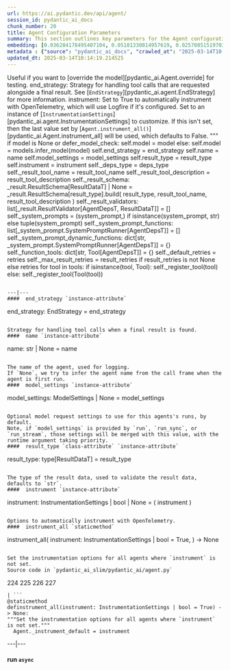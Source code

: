 ```yaml
---
url: https://ai.pydantic.dev/api/agent/
session_id: pydantic_ai_docs
chunk_number: 20
title: Agent Configuration Parameters
summary: This section outlines key parameters for the Agent configuration, including model overriding for testing, end strategies for tool calls, and instrumentation settings for OpenTelemetry integration. The model can be set or inferred, and default values are clarified for instrument settings.
embedding: [0.036284178495407104, 0.05181330814957619, 0.02570851519703865, -0.04056892916560173, 0.004953471012413502, 0.03611080348491669, -0.011535395868122578, -0.02900257334113121, -0.05201144888997078, -0.009894559159874916, 0.006600500550121069, -0.05265539884567261, 0.022352539002895355, -0.030117105692625046, 0.013349604792892933, -0.01608639769256115, -0.027466997504234314, 0.049460411071777344, 0.015591050498187542, 0.06642604619264603, 0.029076876118779182, 0.009318717755377293, -0.006848174147307873, 0.02316986210644245, -0.012191731482744217, 0.001151682110503316, -0.008439476601779461, 0.06266140937805176, -0.01019176747649908, -0.024160556495189667, 0.013906870037317276, -0.01743621937930584, -0.03727487102150917, -0.029349317774176598, -0.0006830372731201351, -0.004612919874489307, 0.021411379799246788, 0.0042135464027523994, -0.024036718532443047, 0.03128116950392723, 0.006328059360384941, -0.03749777749180794, 0.028086181730031967, 0.037126265466213226, -0.009374444372951984, 0.02367759309709072, 0.024841658771038055, -0.0056376694701612, 0.029646525159478188, -0.02208009734749794, -0.028730133548378944, -0.008371366187930107, 0.03234616667032242, 0.01904609613120556, -0.019950104877352715, -0.010179383680224419, 0.009950285777449608, 0.012296992354094982, -0.00801843125373125, -0.01992533728480339, -0.00047019278281368315, -0.0328415147960186, 0.017163777723908424, 0.04331810772418976, -0.007380672264844179, -0.016135932877659798, -0.0385875403881073, 0.022984106093645096, -0.03415418416261673, -0.017968716099858284, -0.0070772720500826836, 0.03883521631360054, -0.05607329308986664, 0.021349461749196053, -0.032395701855421066, -0.027367928996682167, 0.01025987695902586, 0.06261187791824341, 0.027244091033935547, -0.007448782213032246, -0.04024695232510567, 0.020668359473347664, 0.0160368625074625, 0.025980956852436066, -0.022785967215895653, -0.029993267729878426, -0.041609156876802444, -0.023776661604642868, 0.008489011786878109, -0.06796162575483322, -0.03266814351081848, -0.018947027623653412, -0.0010030779521912336, 0.03385697677731514, 0.06791209429502487, 0.018439296633005142, -0.014600356109440327, -0.03720057010650635, 0.002900876570492983, 0.033113956451416016, 0.03507057577371597, -0.025857120752334595, -0.03841416910290718, 0.05453771725296974, 0.02588188648223877, 0.004934895783662796, 0.012990478426218033, 0.011300106532871723, -0.027912810444831848, -0.0008219666196964681, -0.08534830808639526, 0.010458015836775303, -0.012513706460595131, 0.015231924131512642, -0.08832038938999176, -0.03321302309632301, -0.03861230984330177, 0.05894630774855614, 0.0032538115046918392, -0.012668502517044544, -0.0065076230093836784, 0.01756005547940731, 0.029374083504080772, -0.008996741846203804, 0.011163885705173016, 0.015888258814811707, -0.029101643711328506, -0.0292502474039793, -0.0499805249273777, -0.04661216586828232, 0.01261896826326847, 0.01967766508460045, -0.04153485596179962, -0.018166854977607727, -0.015628201887011528, -0.02967129275202751, -0.044333565980196, 0.022959338501095772, -0.05924351513385773, 0.01555390004068613, -0.005098979454487562, -0.022451607510447502, -0.015046169050037861, -0.0019705528393387794, -0.028730133548378944, 0.05904537811875343, -0.014179311692714691, -0.0038358443416655064, 0.009758338332176208, 0.02271166630089283, -0.022451607510447502, -0.0052290079183876514, -0.02739269658923149, 0.0024658998008817434, 0.025609446689486504, 0.021708587184548378, -0.0012151483679190278, 0.027466997504234314, 0.053596559911966324, -0.009931709617376328, -0.010860485956072807, 0.046958908438682556, -0.005882246885448694, -0.004374534357339144, -0.016408372670412064, -0.020829346030950546, -0.03398081287741661, -0.005922493990510702, -0.05404237285256386, -0.04255031794309616, 0.011114351451396942, -0.003083535935729742, -0.02731839381158352, -0.007083463948220015, -0.002673326525837183, -0.02689734846353531, -0.08757737278938293, -0.02486642636358738, 0.0010773800313472748, -0.027343161404132843, -0.02225346863269806, 0.011009089648723602, -0.08197994530200958, 0.0011702575720846653, -0.07098324596881866, 0.004659358877688646, 4.202468971925555e-06, 0.006848174147307873, 0.020717892795801163, 0.06652511656284332, 0.0292502474039793, 0.00990075059235096, 0.02967129275202751, 0.015727270394563675, -0.040965206921100616, 0.00021381194528657943, 0.019789118319749832, -0.024717820808291435, 0.0196281298995018, -0.0021361843682825565, 0.01173353474587202, 0.03625940904021263, 0.07098324596881866, -0.015157622285187244, 0.019355688244104385, -0.047429487109184265, -0.016693197190761566, 0.013560127466917038, 0.0019380456069484353, -0.011931673623621464, 0.0010208794847130775, -0.041311949491500854, 0.01739906705915928, -0.03385697677731514, -0.001425670925527811, -0.000791781407315284, -0.036878593266010284, -0.017027556896209717, 0.02427200973033905, 0.03432755544781685, 0.013956405222415924, 0.016111165285110474, 0.040593694895505905, -0.015355761162936687, 0.01878603920340538, 0.041782528162002563, -0.012928560376167297, -0.017151394858956337, 0.014823262579739094, 0.061026766896247864, -0.022996490821242332, -0.020755045115947723, 0.00738686416298151, -0.020655974745750427, 0.009603542275726795, -0.05250679329037666, 0.0001392196281813085, 0.013027628883719444, 0.0513179637491703, -0.06117536872625351, 0.02300887368619442, 0.016074014827609062, -0.00016901786148082465, 0.006594308651983738, -0.01782011240720749, 0.03192512318491936, 0.02803664654493332, -0.03767114877700806, 0.004157819785177708, 0.010427056811749935, 0.028730133548378944, 0.0028018071316182613, 0.007213492412120104, -0.012204114347696304, 0.003516964614391327, -0.004037078935652971, -0.018563132733106613, -0.021002717316150665, -0.06033327803015709, 0.011473477818071842, -0.0016005904180929065, 0.015863491222262383, -0.02744222991168499, -0.01573965512216091, -0.025126483291387558, 0.0003862159501295537, -0.0039937361143529415, -0.014365066774189472, 0.021138938143849373, -0.0600360706448555, 0.009640693664550781, 0.0010448727989569306, 0.01777057722210884, -0.04242648184299469, 0.0006509170634672046, -0.03254430741071701, 0.021597133949398994, 0.032271865755319595, -0.017919182777404785, -0.006544773932546377, 0.013671580702066422, 0.003724391106516123, 0.03677952289581299, 0.024581601843237877, -0.014501286670565605, -0.014228845946490765, -0.014476520009338856, -0.006216606590896845, 0.0046438793651759624, 0.022736432030797005, 0.011182460933923721, 0.011157694272696972, 0.0043931095860898495, -0.04537379741668701, 0.006928667891770601, -0.039281025528907776, 0.01426599733531475, -0.02009871043264866, 0.016408372670412064, -0.04418496415019035, 0.06751581281423569, 0.029374083504080772, -0.03415418416261673, 0.014365066774189472, -0.01420407835394144, -0.016433140262961388, 0.00791936181485653, -0.0009636049508117139, 0.025361772626638412, -0.02300887368619442, 0.0028823011089116335, 0.051862843334674835, -0.0463397242128849, -0.030959194526076317, -0.00047638462274335325, -0.02612956054508686, 0.03524394705891609, -0.003408607328310609, 0.008433285169303417, 0.0018761272076517344, -0.04163392633199692, -0.020061558112502098, 0.005560271441936493, 0.01874888874590397, 0.012408445589244366, 0.039702072739601135, -0.016408372670412064, 0.0032259481959044933, -0.03133070468902588, 0.019343305379152298, -0.01452605426311493, -0.03757207840681076, -0.030092338100075722, 0.013399139977991581, 0.03551638871431351, -0.029027340933680534, 0.004142340272665024, -0.004628399852663279, 0.018934642896056175, 0.07103277742862701, -0.0349467396736145, -0.014067858457565308, -0.0529526062309742, -0.0160368625074625, -0.008067966438829899, 0.018686970695853233, -0.0008947207243181765, 0.024011950939893723, -0.01967766508460045, 0.03482290357351303, 0.015529132448136806, -0.0428970605134964, 0.003978256601840258, 0.014191695488989353, -0.03175175189971924, -0.04794960096478462, -0.016098782420158386, -0.00633115554228425, -0.06226513162255287, -0.00034887142828665674, -0.06033327803015709, 0.019578594714403152, 0.000849829928483814, -0.015714887529611588, -0.037720683962106705, 0.02068074233829975, -0.010290836915373802, -0.006749104708433151, -0.03660615161061287, 0.0203463826328516, 0.04661216586828232, 0.024346310645341873, -0.018414529040455818, 0.005250679329037666, -0.002064978238195181, 0.027343161404132843, -0.025609446689486504, 0.027343161404132843, 0.04723134636878967, 0.013101931661367416, 0.07321230322122574, 0.025299854576587677, 0.013337220996618271, -0.020321615040302277, 0.018018251284956932, 0.051565635949373245, -0.019826268777251244, 0.019813884049654007, -0.009083427488803864, 0.015479597263038158, 0.006990586407482624, -0.07073556631803513, 0.02148568071424961, -0.030538151040673256, 0.014315531589090824, 0.06063048914074898, 0.01638360694050789, 0.043763916939496994, 0.03967730328440666, -0.027120254933834076, -0.0017228792421519756, 0.00013438225141726434, -0.0056531489826738834, 0.01513285469263792, -0.005523120518773794, 0.03492197394371033, 0.043763916939496994, 0.026922116056084633, 0.014067858457565308, 0.01264373492449522, 0.0712309181690216, -0.032742444425821304, 0.020829346030950546, -0.028680598363280296, -0.013857335783541203, -0.03985067456960678, 0.010148423723876476, 0.0025402018800377846, 0.027516532689332962, 0.053596559911966324, -0.013126698322594166, -0.06196792423725128, 0.021299926564097404, -0.003086631651967764, -0.010253685526549816, 0.05116935819387436, 0.03266814351081848, -0.054735857993364334, 0.05537980794906616, -0.0472065806388855, 0.000623827800154686, 0.003235235810279846, 0.048147741705179214, -0.015937793999910355, -0.017659125849604607, -0.017993483692407608, -0.005300214048475027, 0.0022987201809883118, -0.006359018851071596, -0.024210089817643166, 0.010798566974699497, -0.03086012601852417, 0.018724121153354645, 0.06256233900785446, -0.06107630208134651, 0.021832425147294998, -0.024123404175043106, -0.005746026523411274, 0.027838507667183876, 0.0008916248334571719, 0.014761344529688358, 0.016346454620361328, -0.062116529792547226, 0.012166963890194893, 0.014662275090813637, -0.02237730659544468, 0.08985596895217896, 0.01996248960494995, 0.06919999420642853, -0.0014829454012215137, 0.053893767297267914, -0.02444538101553917, -0.008829562924802303, 0.02726885862648487, -0.026996418833732605, 0.028383390977978706, -0.0027058336418122053, -0.014340299181640148, -0.04151009023189545, 0.012352718971669674, 0.03251953795552254, -0.01710185967385769, 0.0030587685760110617, -0.006798639427870512, 0.02060643956065178, -0.013201001100242138, 0.03199942409992218, 0.019529059529304504, 0.014191695488989353, -0.023194629698991776, 0.012854257598519325, -0.05344795435667038, -0.030067570507526398, 0.04133671894669533, -0.04458124190568924, 0.05978839844465256, -0.010123657062649727, -0.013597278855741024, -0.01023511029779911, 0.031305938959121704, 0.03551638871431351, 0.02118847332894802, 0.035986967384815216, -0.013287686742842197, 0.033956047147512436, 0.0005959644913673401, 0.011950249783694744, 0.04064323008060455, -0.036705221980810165, -0.014340299181640148, 0.028928272426128387, -0.005108267068862915, -0.0010866677621379495, 0.031553611159324646, -0.010749032720923424, 0.0023838579654693604, -0.015727270394563675, 0.003120686858892441, -0.020024407655000687, 0.06637651473283768, -0.09332339465618134, 0.03068675473332405, 0.045398563146591187, 0.043664850294589996, -0.013795417733490467, -0.008619040250778198, -0.0103651387616992, -0.007585003040730953, 0.0020107997115701437, -0.006068002432584763, -0.013089547865092754, -0.016024479642510414, -0.029225479811429977, 0.007232068106532097, 0.034723833203315735, -0.007337329443544149, -0.013498209416866302, 0.0012399157276377082, -0.03224709630012512, -0.0034333746880292892, 0.01399355661123991, -0.019219469279050827, 0.011454902589321136, 0.0067057618871331215, -0.021176088601350784, 0.03336162865161896, 0.04881645739078522, 0.022389689460396767, -0.03318825736641884, -0.027714671567082405, 0.01365919690579176, 0.02342991903424263, -0.031305938959121704, -0.014488903805613518, -0.004458124283701181, 0.021919110789895058, 0.003145454218611121, 0.006811022758483887, -0.00027766526909545064, -0.015231924131512642, 0.022476375102996826, 0.009275374934077263, 0.026699209585785866, -0.04393728822469711, 0.018142089247703552, -0.007888402789831161, -0.017077092081308365, 0.00064666016260162, 0.0178572628647089, 0.010080314241349697, -0.015293842181563377, -0.014067858457565308, 0.01996248960494995, 0.003427183022722602, -0.02064359188079834, 0.03296535089612007, 0.049881454557180405, -0.008074157871305943, 0.007145382463932037, 0.012606584466993809, 0.0029442193917930126, 0.015677737072110176, -0.021250391378998756, -0.02318224497139454, 0.017250463366508484, -0.015591050498187542, 0.020284464582800865, -0.010439440608024597, -0.02895304001867771, -0.007188725285232067, -0.009064852260053158, -0.02367759309709072, 0.01722569577395916, 0.01701517403125763, -0.02900257334113121, -0.002099033445119858, -0.039825908839702606, 0.01920708455145359, -0.00665003526955843, -0.029151178896427155, 0.014575589448213577, 0.006365210749208927, 0.015603434294462204, -0.01747336983680725, -0.054488182067871094, 0.009801681153476238, 0.020779812708497047, 0.014067858457565308, -0.025299854576587677, 0.01019176747649908, 0.023479454219341278, -0.03103349730372429, -0.014303147792816162, 0.0336093008518219, -0.005798657424747944, -0.019950104877352715, 0.027714671567082405, 0.00412686076015234, -0.037002429366111755, -0.013968789018690586, -0.0018885108875110745, 0.0007708839839324355, -0.01279233954846859, -0.0070710801519453526, -0.02947315387427807, 0.007337329443544149, -0.0542900450527668, 0.04210450500249863, 0.05790608003735542, -0.032445237040519714, -0.0004485213430598378, 0.005501449108123779, 0.015083319507539272, 0.025857120752334595, 0.020705509930849075, -0.02905210852622986, -0.010272260755300522, 3.745941739907721e-06, -0.004204258788377047, 0.05176377296447754, -0.009684036485850811, 0.013560127466917038, 0.01959097944200039, -0.0048110587522387505, -0.0599370002746582, -0.013869719579815865, 0.013832568190991879, -0.01768389157950878, -0.009708804078400135, -0.022946955636143684, 0.022216318175196648, 0.004108285065740347, 0.006724337115883827, 0.008513778448104858, -0.014674658887088299, 0.01782011240720749, -0.018885109573602676, 0.034129418432712555, -0.008786219172179699, -0.005981316324323416, -0.005504544824361801, -0.03727487102150917, -0.012606584466993809, 0.001199668855406344, 0.033881742507219315, 0.00011377504415577278, -0.003916338086128235, -0.009244415909051895, -0.002187267178669572, 0.002270856872200966, -0.016854185611009598, 0.009913134388625622, -0.007733606733381748, -0.006804831326007843, 0.008303255774080753, 0.039281025528907776, 0.036878593266010284, 0.02385096438229084, 0.027838507667183876, -0.009027700871229172, 0.00015498946595471352, 0.018649818375706673, 0.04762762412428856, 0.013968789018690586, 0.03232140094041824, 0.002657847013324499, 0.02942361868917942, -0.02342991903424263, -0.037126265466213226, 0.0514170303940773, -0.010557085275650024, -0.0027042857836931944, -0.054735857993364334, -0.002549489727243781, 0.044135428965091705, -0.04487844929099083, 0.00531878974288702, -0.0006872941157780588, 0.021225623786449432, 0.0035138686653226614, -0.0004694187955465168, -0.027838507667183876, 0.0003271999885328114, 0.03098396211862564, 0.028210017830133438, 0.03767114877700806, -0.013646813109517097, -0.0014070954639464617, -0.027466997504234314, -0.04762762412428856, -0.009219648316502571, 0.004489083308726549, -0.0043931095860898495, 0.025931421667337418, -0.054735857993364334, 0.004371438175439835, 0.003968968987464905, -0.011535395868122578, 0.039330560714006424, -0.05176377296447754, -0.03777021914720535, 0.02115132287144661, -0.005563367158174515, 0.007139190565794706, -0.04086613655090332, -0.015244307927787304, 0.011250571347773075, 0.03977637365460396, 0.015603434294462204, -0.03997451439499855, -0.04378868639469147, -0.008290872909128666, -0.016817035153508186, 0.022823119536042213, 0.02511409856379032, -0.01279233954846859, -0.023070791736245155, 0.04681030288338661, -0.011256763711571693, -0.004346671048551798, -0.007975088432431221, -7.0867536123842e-05, -0.011714959517121315, -0.007225876208394766, -0.007758374325931072, -0.016321687027812004, -0.046711232513189316, 0.002337419195100665, -0.004801771137863398, 0.009386828169226646, 0.026080025359988213, 0.018018251284956932, -0.0058327121660113335, -0.007120614871382713, 0.0054642981849610806, 0.027293626219034195, -0.02225346863269806, 0.05775747448205948, -0.044259265065193176, 0.011077200062572956, -0.03452569618821144, 0.008129884488880634, -0.016618896275758743, 0.02051975391805172, 0.020792195573449135, 0.013250535354018211, 0.008235146291553974, -0.05022819712758064, -0.03950393199920654, -0.006402361672371626, 0.01443936862051487, -0.009132962673902512, 0.004037078935652971, 0.014897564426064491, -0.03249477222561836, 0.00665003526955843, -0.023281315341591835, 0.04210450500249863, -0.03279197961091995, 0.009993628598749638, -0.028779668733477592, -0.0285319946706295, -0.022649746388196945, 0.038488470017910004, 0.01573965512216091, -0.006755296606570482, 0.03264337405562401, -0.011467285454273224, -0.018464064225554466, -0.003510772716253996, 0.01955382712185383, 0.0005924815777689219, -0.004882264882326126, 0.01756005547940731, 0.04180729761719704, -0.006389977876096964, 0.0009009125642478466, -0.014315531589090824, -0.025510376319289207, -0.021138938143849373, -0.03707673400640488, -0.002804903080686927, -0.006241373717784882, -0.010160807520151138, 0.020321615040302277, -0.0033281135838478804, 0.0021191569976508617, -0.08153413981199265, 0.006557157728821039, 0.020618824288249016, -0.03291581571102142, 0.036705221980810165, -0.010228917934000492, -0.008272296749055386, 0.045819610357284546, -0.02917594462633133, -0.02039591781795025, 0.0024225569795817137, 0.015454830601811409, 0.015727270394563675, -0.030092338100075722, 0.031504075974226, -0.005126842763274908, -0.0010773800313472748, -0.009603542275726795, 0.041188113391399384, -0.017621973529458046, -0.012036935426294804, 0.019826268777251244, -0.05676678195595741, -0.011987400241196156, -0.023714743554592133, -0.0007875245064496994, -0.009696420282125473, -0.006464280188083649, 0.04604251682758331, -0.02768990397453308, -0.019912954419851303, -0.007671688683331013, -0.01105862483382225, 0.009968861006200314, -0.04074230045080185, 0.03289104998111725, 0.02605525776743889, 0.028086181730031967, 0.03950393199920654, -0.012940943241119385, 0.03165268152952194, -0.009851216338574886, 0.053348883986473083, 0.014786111190915108, 0.018513599410653114, -0.020197778940200806, -0.01486041396856308, 0.01773342676460743, -0.005492161028087139, 0.012092662043869495, 0.006182551383972168, 0.010891444981098175, -0.017064709216356277, -0.0007886855164542794, 0.0264267697930336, 0.03242046758532524, -0.006294004153460264, 0.0015332541661337018, -0.00888528861105442, 0.028779668733477592, 0.02165905386209488, 0.0016284536104649305, -0.01555390004068613, -0.006637651473283768, -0.0058574797585606575, -0.011603506281971931, -0.0068791331723332405, -0.017213312909007072, 0.0016346455086022615, -0.022092482075095177, -0.00043613766320049763, 0.03165268152952194, -0.010488975793123245, 0.011993592604994774, 0.013696348294615746, 0.01105862483382225, -0.0012793887872248888, 0.011300106532871723, -0.03224709630012512, -0.00806177407503128, 0.044234499335289, 0.030414313077926636, 0.04064323008060455, 0.02435869537293911, -0.03816649690270424, 0.029200712218880653, -0.004210450686514378, 0.0002842441026587039, 0.022055329754948616, 0.014724193140864372, 0.043293338268995285, 0.007275410927832127, 0.008581888861954212, 0.009256799705326557, -0.029374083504080772, -0.011913098394870758, -0.019244235008955002, 0.015244307927787304, 0.03251953795552254, 0.007814100943505764, 0.021287541836500168, 0.04876692593097687, -0.04250078275799751, 0.03821603208780289, -0.008247529156506062, 0.025683747604489326, -0.04277322441339493, -0.004551001824438572, -0.03368360549211502, 0.03663092106580734, 0.0027120255399495363, 0.016854185611009598, -0.005485969595611095, 0.011071008630096912, -0.032395701855421066, -0.0400240458548069, 0.0716271921992302, -0.03794359043240547, -0.011157694272696972, 0.026823047548532486, -0.01941760815680027, 0.0046036322601139545, -0.007380672264844179, 0.02533700503408909, -0.006990586407482624, 0.030240941792726517, -0.0012190183624625206, 0.008780027739703655, -0.03204895928502083, -0.02153521589934826, 0.02064359188079834, 0.03061245195567608, -0.005417859181761742, 0.006550965830683708, -0.04572053998708725, -0.002606764202937484, 0.03135547414422035, -0.05676678195595741, 8.518616232322529e-05, -0.028903504833579063, -0.015937793999910355, -0.02453206665813923, 0.009176305495202541, -0.00834040716290474, -0.03583836555480957, 7.739798456896096e-05, -0.006052522454410791, -0.04985668882727623, -0.0021965547930449247, -0.0058636716566979885, 0.01549198105931282, 0.027912810444831848, -0.023900499567389488, 0.03613557294011116, -0.02882920205593109, 0.01245797984302044, -0.018129704520106316, -0.054686322808265686, -0.019566211849451065, -0.0160368625074625, -0.023826196789741516, 0.04292182996869087, -0.026872580870985985, 0.005114458967000246, 0.022872652858495712, 0.008687149733304977, -0.01815447211265564, -0.025324622169137, -0.014030707068741322, 0.022104864940047264, -0.004944183398038149, -0.03145454078912735, -0.019343305379152298, -0.029819896444678307, 0.04153485596179962, 0.06484093517065048, 0.04237694665789604, -0.011170078068971634, -0.004931799601763487, 0.0785125195980072, 0.0021284446120262146, 0.030934426933526993, -0.03170221671462059, 0.004343574866652489, 0.02318224497139454, 0.004916320089250803, -0.010711881332099438, 0.046835072338581085, -0.018092554062604904, 0.03170221671462059, 0.06756534427404404, 0.0422283411026001, -0.03559068962931633, -0.0006791673367843032, -0.029200712218880653, 0.0033497849944978952, 0.0670204684138298, -0.01173353474587202, 0.007560235448181629, 0.01348582562059164, 0.0011253667762503028, 0.04685983806848526, 0.0006687185959890485, -0.013683964498341084, 0.0068667493760585785, 0.019937722012400627, -0.022637363523244858, -0.01946714147925377, -0.03291581571102142, -0.01082952693104744, 0.011659232899546623, -0.020705509930849075, 0.008749068714678288, 0.0014643699396401644, 0.0033219216857105494, 0.0006358244572766125, -0.022612595930695534, -0.009145346470177174, -0.03187558799982071, 0.008971975184977055, -0.0013529168209061027, -0.00254794186912477, -0.004764620214700699, -6.762648990843445e-05, 0.003724391106516123, 0.026649674400687218, -0.0019922242499887943, 0.014587972313165665, 0.023442301899194717, -0.009188689291477203, 0.007838868536055088, 0.007244451902806759, -0.004464315716177225, -0.026203863322734833, 0.03353499993681908, -0.030067570507526398, 0.02684781327843666, 0.012563241645693779, -0.0246559027582407, 0.01726284809410572, 0.009058660827577114, 0.040667999535799026, -0.021894343197345734, -0.03343592956662178, 0.034253254532814026, 0.007659304887056351, 0.023566139861941338, 0.053051676601171494, -0.0010046259267255664, -0.026228630915284157, 0.0054209548979997635, 0.00812369305640459, 0.015033785253763199, -0.02085411362349987, -0.0006536259897984564, -0.031726982444524765, 0.036284178495407104, 0.017374299466609955, 0.005668628495186567, 0.005990604404360056, 0.011281530372798443, 0.02798711322247982, 0.005117555148899555, 0.032098494470119476, -0.03432755544781685, 0.011349640786647797, 0.01237129420042038, 0.0189594104886055, 0.02803664654493332, -0.0033404971472918987, -0.023368000984191895, 0.002225966192781925, 0.02174573950469494, 0.023194629698991776, -0.005724355112761259, -0.012854257598519325, -0.015009017661213875, -0.03965253755450249, 0.030909661203622818, -0.010600428096950054, -0.017535287886857986, 0.009591158479452133, 0.01912039890885353, -0.0006485951598733664, 0.010990514419972897, -0.035986967384815216, -0.02043306827545166, -0.04004881531000137, -0.01205551065504551, -0.007993664592504501, 0.03403034806251526, 0.01082952693104744, -0.02967129275202751, -0.017114242538809776, -0.0033157297875732183, 0.01021653413772583, 0.0250397976487875, 0.0019272099016234279, -0.007547851651906967, 0.006482855416834354, 0.0029860143549740314, 0.004368342459201813, -0.04757809266448021, 0.0006633007433265448, -0.006420936901122332, 0.005984412506222725, 0.031206868588924408, -0.0014194791438058019, -0.005770794115960598, -0.0017352629220113158, -0.05483492836356163, 0.00504325283691287, 0.017411451786756516, -0.0029504112899303436, 0.01654459349811077, 0.027169790118932724, -0.039825908839702606, -0.004476699512451887, -0.04547286406159401, -0.010699497535824776, -0.0005599744617938995, 0.007931745611131191, 0.013560127466917038, -0.025138866156339645, -0.018922260031104088, -0.017832497134804726, -0.02655060589313507, -0.0009225840331055224, -0.019318537786602974, -0.02684781327843666, 0.00040711340261623263, 0.00692247599363327, 4.6027616917854175e-05, 0.010036971420049667, -0.03152884542942047, -0.006792447529733181, -0.04086613655090332, -0.019491909071803093, -0.0232193972915411, -0.03769591450691223, -0.0035386360250413418, -0.0011292366543784738, -0.022092482075095177, 0.006232086103409529, 0.007622153963893652, 0.004504562821239233, 0.001411739271134138, 0.02947315387427807, 0.012854257598519325, 0.014724193140864372, 0.07222160696983337, 0.015727270394563675, -0.013126698322594166, -0.004111381247639656, 0.00026218569837510586, 0.00300304195843637, 0.011194844730198383, 0.004058750346302986, -0.03199942409992218, -0.008544737473130226, -0.023751894012093544, 0.02507694810628891, 0.008941015228629112, 0.013386756181716919, -0.0025138866622000933, -0.004972046706825495, 0.021510448306798935, -0.005749122705310583, 0.020841730758547783, 0.01756005547940731, 0.011108159087598324, 0.06201745942234993, -0.01183879654854536, -0.037720683962106705, 0.01983865164220333, 0.00962830986827612, 0.024172939360141754, -0.01279233954846859, 0.02017301134765148, 0.04321903735399246, 0.00477081211283803, -0.015690119937062263, 0.026451535522937775, 0.012086469680070877, -0.041609156876802444, 0.0022724049631506205, 0.022959338501095772, -0.006151591893285513, -0.011597314849495888, 0.008439476601779461, -0.0038822831120342016, -0.0019272099016234279, 0.005340461153537035, -0.0400240458548069, 0.008185611106455326, 0.003035549074411392, 0.026451535522937775, -0.004102093167603016, 0.02744222991168499, 0.008711917325854301, -0.0139316376298666, -0.021881958469748497, -0.010377522557973862, -0.013114315457642078, 0.0008374462486244738, -0.03806742653250694, 0.0013389851665124297, 0.01782011240720749, -0.0107242651283741, 0.02523793652653694, -0.03635847941040993, -0.0005491386982612312, -0.009009125642478466, 0.021002717316150665, 0.028507227078080177, -0.04740472137928009, 0.03930579498410225, -0.011312490329146385, 0.01701517403125763, 0.060680024325847626, 0.013683964498341084, -0.000853699806611985, -0.003504580818116665, 0.004529330413788557, -0.016148315742611885, 0.003996832296252251, -0.013163849711418152, -0.0364823155105114, -0.005643861368298531, 0.014538438059389591, 0.032148029655218124, -0.02761560119688511, -0.021213240921497345, 0.016940871253609657, -0.04453170672059059, -0.009405403397977352, 0.018798423931002617, -0.005337365437299013, -0.018587900325655937, 0.0026547510642558336, 0.026154328137636185, -0.0018157567828893661, 0.00240707746706903, 0.008092734031379223, 0.035739295184612274, 0.0022166783455759287, 0.02120085619390011, 0.012829490937292576, -0.023207012563943863, 0.01938045583665371, 0.029076876118779182, 0.005928685888648033, -0.021213240921497345, 0.032395701855421066, 0.012142196297645569, 0.022402074187994003, -0.018798423931002617, -0.009225839748978615, -0.002803355222567916, 0.023801429197192192, 0.011083391495049, 0.008798602968454361, -0.012179347686469555, -0.014575589448213577, -0.004566481336951256, 0.0030324531253427267, -0.015974944457411766, 0.03232140094041824, -0.025609446689486504, -0.013820184394717216, 0.010067930445075035, -0.028507227078080177, 0.0058512878604233265, -0.011807836592197418, -0.005386900156736374, 0.005538600031286478, 0.007783141452819109, -0.043169502168893814, -0.007968896999955177, -0.01019176747649908, 0.029151178896427155, 0.006854366045445204, 0.010315603576600552, -0.016024479642510414, -0.012680886313319206, -0.007733606733381748, 0.021374227479100227, -0.01913278177380562, -0.023950032889842987, -0.005724355112761259, -0.019145166501402855, 0.02625339664518833, -0.007857443764805794, -0.02595618925988674, 0.009609734639525414, 0.006408553570508957, 0.011430134996771812, 0.005829616449773312, 0.010736648924648762, 0.004476699512451887, -0.004269273020327091, -0.017882030457258224, 0.031405009329319, -0.042327411472797394, 0.013671580702066422, -0.03219756484031677, 0.013201001100242138, -0.014637507498264313, -0.00513922655954957, -0.0009628309635445476, 0.005835808347910643, -0.01019176747649908, -0.008668574504554272, -0.0007441816269420087, 0.018117321655154228, 0.02397480048239231, 0.002461255993694067, 0.003907050471752882, 0.02929978258907795, 0.0070586963556706905, 0.0132133848965168, -0.0021826233714818954, 0.012594200670719147, 0.023739511147141457, 0.009807872585952282, 0.008866713382303715, 0.01624738611280918, -0.03482290357351303, -0.00417020358145237, -0.043119966983795166, -0.018761271610856056, 0.009758338332176208, 0.022067714482545853, 0.014216462150216103, -0.004374534357339144, -0.004959662910550833, -0.03135547414422035, -0.017213312909007072, 0.014092626050114632, -0.010705689899623394, -0.003009233856573701, -0.021349461749196053, -0.01684180274605751, -0.03355976939201355, 0.007126806769520044, 0.021770505234599113, -0.013956405222415924, 0.01435268297791481, 0.019095631316304207, 0.03157838061451912, 0.0032600031699985266, -0.007492125034332275, 0.008396133780479431, -0.02499026246368885, -0.004947279579937458, 0.02726885862648487, 0.008352790959179401, 0.00270738173276186, 0.007176341488957405, -0.00943636242300272, 0.0048296344466507435, 0.023950032889842987, 0.016792267560958862, -0.029943734407424927, 0.02803664654493332, -0.017287613824009895, 0.02297172322869301, 0.01596256159245968, 0.003978256601840258, -0.03301488608121872, -0.029943734407424927, 0.00426308112218976, 0.02798711322247982, -0.02267451398074627, 0.00277549191378057, -0.01040848158299923, 0.020333999767899513, 0.032098494470119476, -0.006761488039046526, 0.0002501889830455184, 0.031429775059223175, 0.0013358892174437642, 0.00880479533225298, -0.019566211849451065, 0.01954144425690174, -0.03398081287741661, -0.029943734407424927, 0.004789387341588736, 0.02402433566749096, -0.015157622285187244, -0.04108904302120209, 0.0343770906329155, -0.0342780202627182, 0.030290476977825165, 0.007132998667657375, 0.0007886855164542794, 0.0371510349214077, 0.014067858457565308, -0.014030707068741322, 0.025980956852436066, 0.012779955752193928, 0.04027172178030014, -0.005913206376135349, -0.030785823240876198, 0.008792411535978317, -0.02558467909693718, -0.01169638428837061, -0.04614158347249031, 0.0019039905164390802, 0.039825908839702606, -0.02279835194349289, -0.00512993847951293, 0.016098782420158386, 0.012334143742918968, -0.002865273505449295, 0.028061414137482643, -0.008495203219354153, -0.015652969479560852, -0.023838579654693604, -0.0107242651283741, 0.021881958469748497, 0.013783033937215805, -0.01710185967385769, -0.0037181994412094355, 0.006718145217746496, 0.04108904302120209, -0.006990586407482624, -0.006284716539084911, 0.0030587685760110617, -0.024792123585939407, 0.0014047734439373016, -0.006009179633110762, 0.01228460855782032, -0.014377450570464134, 0.0013002861524000764, 0.0035324441269040108, -0.023665208369493484, 0.024210089817643166, 0.023504221811890602, 0.006359018851071596, 0.014748960733413696, -0.022166782990098, 0.03318825736641884, -0.038562774658203125, 0.012222690507769585, 0.04304566606879234, 0.011157694272696972, -0.022142017260193825, -0.03739870712161064, -0.018352610990405083, 0.012129812501370907, -0.03975160792469978, 0.034178949892520905, 0.0013266014866530895, -0.006408553570508957, 0.01555390004068613, -0.014228845946490765, 0.0171390101313591, -0.044011592864990234, 0.0175229050219059, 0.043417174369096756, 0.007312561850994825, -0.01650744304060936, -0.028086181730031967, 0.009405403397977352, 0.0030123298056423664, 0.001579692936502397, -0.01228460855782032, -0.034129418432712555, 0.0034643339458853006, 0.02448253147304058, 0.01633407175540924, 0.03744824230670929, -0.01513285469263792, 0.04950994625687599, 0.010148423723876476, -0.047800999134778976, 0.016618896275758743, 0.02887873724102974, 0.017176160588860512, 0.0017708659870550036, 0.011355833150446415, 0.022575445473194122, 0.008055582642555237, 0.0052073365077376366, 0.027045952156186104, 0.002366830362007022, -0.009776913560926914, 0.03930579498410225, 0.006941051688045263, -0.01777057722210884, -0.020544521510601044, 0.0023219396825879812, 0.011448710225522518, -0.02271166630089283, 0.021423762664198875, -0.004578865133225918, -0.01675511710345745, -0.02816048450767994, -0.008266105316579342, 0.01591302640736103, 0.02917594462633133, 0.03043908067047596, -0.009597350843250751, 0.013436290435492992, -0.009931709617376328, -0.006928667891770601, 0.00880479533225298, -0.008414709009230137, 0.005823424551635981, -0.00527544692158699, 0.009851216338574886, 0.022872652858495712, 0.025980956852436066, -0.008476627990603447, 0.010798566974699497, 0.018947027623653412, 0.03222233057022095, 0.0017213312676176429, -0.015330993570387363, -0.032098494470119476, 0.009362060576677322, 0.04225311055779457, -0.020123476162552834, -0.013163849711418152, -0.005306405946612358, 0.002790971426293254, 0.00549835292622447, 0.003504580818116665, 0.0018451680662110448, 0.021287541836500168, -0.04728088155388832, 0.03665568679571152, 0.0007759148138575256, -0.003872995264828205, -0.008489011786878109, -0.028383390977978706, -0.01806778647005558, -0.013882103376090527]
metadata : {"source": "pydantic_ai_docs", "crawled_at": "2025-03-14T10:14:19.213363", "url_path": "/api/agent/", "chunk_size": 4382}
updated_dt: 2025-03-14T10:14:19.214525
---
```

Useful if you want to
      [override the model][pydantic_ai.Agent.override] for testing.
    end_strategy: Strategy for handling tool calls that are requested alongside a final result.
      See [`EndStrategy`][pydantic_ai.agent.EndStrategy] for more information.
    instrument: Set to True to automatically instrument with OpenTelemetry,
      which will use Logfire if it's configured.
      Set to an instance of [`InstrumentationSettings`][pydantic_ai.agent.InstrumentationSettings] to customize.
      If this isn't set, then the last value set by
      [`Agent.instrument_all()`][pydantic_ai.Agent.instrument_all]
      will be used, which defaults to False.
  """
  if model is None or defer_model_check:
    self.model = model
  else:
    self.model = models.infer_model(model)
  self.end_strategy = end_strategy
  self.name = name
  self.model_settings = model_settings
  self.result_type = result_type
  self.instrument = instrument
  self._deps_type = deps_type
  self._result_tool_name = result_tool_name
  self._result_tool_description = result_tool_description
  self._result_schema: _result.ResultSchema[ResultDataT] | None = _result.ResultSchema[result_type].build(
    result_type, result_tool_name, result_tool_description
  )
  self._result_validators: list[_result.ResultValidator[AgentDepsT, ResultDataT]] = []
  self._system_prompts = (system_prompt,) if isinstance(system_prompt, str) else tuple(system_prompt)
  self._system_prompt_functions: list[_system_prompt.SystemPromptRunner[AgentDepsT]] = []
  self._system_prompt_dynamic_functions: dict[str, _system_prompt.SystemPromptRunner[AgentDepsT]] = {}
  self._function_tools: dict[str, Tool[AgentDepsT]] = {}
  self._default_retries = retries
  self._max_result_retries = result_retries if result_retries is not None else retries
  for tool in tools:
    if isinstance(tool, Tool):
      self._register_tool(tool)
    else:
      self._register_tool(Tool(tool))

```
  
---|---  
####  end_strategy `instance-attribute`
```
end_strategy: EndStrategy[](https://ai.pydantic.dev/api/agent/#pydantic_ai.agent.EndStrategy "pydantic_ai.agent.EndStrategy") = end_strategy

```

Strategy for handling tool calls when a final result is found.
####  name `instance-attribute`
```
name: str[](https://docs.python.org/3/library/stdtypes.html#str) | None = name

```

The name of the agent, used for logging.
If `None`, we try to infer the agent name from the call frame when the agent is first run.
####  model_settings `instance-attribute`
```
model_settings: ModelSettings[](https://ai.pydantic.dev/api/settings/#pydantic_ai.settings.ModelSettings "pydantic_ai.settings.ModelSettings") | None = model_settings

```

Optional model request settings to use for this agents's runs, by default.
Note, if `model_settings` is provided by `run`, `run_sync`, or `run_stream`, those settings will be merged with this value, with the runtime argument taking priority.
####  result_type `class-attribute` `instance-attribute`
```
result_type: type[](https://docs.python.org/3/library/functions.html#type)[ResultDataT[](https://ai.pydantic.dev/api/result/#pydantic_ai.result.ResultDataT "pydantic_ai.result.ResultDataT")] = result_type

```

The type of the result data, used to validate the result data, defaults to `str`.
####  instrument `instance-attribute`
```
instrument: InstrumentationSettings[](https://ai.pydantic.dev/api/agent/#pydantic_ai.agent.InstrumentationSettings "pydantic_ai.models.instrumented.InstrumentationSettings") | bool[](https://docs.python.org/3/library/functions.html#bool) | None = (
  instrument
)

```

Options to automatically instrument with OpenTelemetry.
####  instrument_all `staticmethod`
```
instrument_all(
  instrument: InstrumentationSettings[](https://ai.pydantic.dev/api/agent/#pydantic_ai.agent.InstrumentationSettings "pydantic_ai.models.instrumented.InstrumentationSettings") | bool[](https://docs.python.org/3/library/functions.html#bool) = True,
) -> None

```

Set the instrumentation options for all agents where `instrument` is not set.
Source code in `pydantic_ai_slim/pydantic_ai/agent.py`
```
224
225
226
227
```
| ```
@staticmethod
definstrument_all(instrument: InstrumentationSettings | bool = True) -> None:
"""Set the instrumentation options for all agents where `instrument` is not set."""
  Agent._instrument_default = instrument

```
  
---|---  
####  run `async`